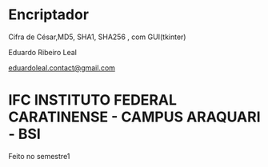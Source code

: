 # Encriptador

Cifra de César,MD5, SHA1, SHA256 , com GUI(tkinter)

Eduardo Ribeiro Leal

<eduardoleal.contact@gmail.com>

# IFC INSTITUTO FEDERAL CARATINENSE - CAMPUS ARAQUARI - BSI
Feito no semestre1
